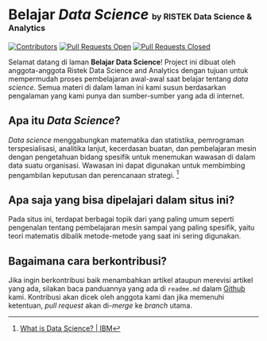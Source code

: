 # Belajar *Data Science* <span style="font-size:16px;"> by RISTEK Data Science & Analytics </span>
[![Contributors](https://img.shields.io/github/contributors/RISTEK-Data-Science-Analytics/belajardatsci)](https://github.com/RISTEK-Data-Science-Analytics/belajardatsci/graphs/contributors)
[![Pull Requests Open](https://img.shields.io/github/issues-pr/RISTEK-Data-Science-Analytics/belajardatsci)](https://github.com/RISTEK-Data-Science-Analytics/belajardatsci/pulls)
[![Pull Requests Closed](https://img.shields.io/github/issues-pr-closed/RISTEK-Data-Science-Analytics/belajardatsci)](https://github.com/RISTEK-Data-Science-Analytics/belajardatsci/pulls)

Selamat datang di laman **Belajar Data Science**! Project ini dibuat oleh anggota-anggota Ristek Data Science and Analytics dengan tujuan untuk mempermudah proses pembelajaran awal-awal saat belajar tentang *data science*. Semua materi di dalam laman ini kami susun berdasarkan pengalaman yang kami punya dan sumber-sumber yang ada di internet.

## Apa itu *Data Science*?
*Data science* menggabungkan matematika dan statistika, pemrograman terspesialisasi, analitika lanjut, kecerdasan buatan, dan pembelajaran mesin dengan pengetahuan bidang spesifik untuk menemukan wawasan di dalam data suatu organisasi. Wawasan ini dapat digunakan untuk membimbing pengambilan keputusan dan perencanaan strategi. [^1]

## Apa saja yang bisa dipelajari dalam situs ini?
Pada situs ini, terdapat berbagai topik dari yang paling umum seperti pengenalan tentang pembelajaran mesin sampai yang paling spesifik, yaitu teori matematis dibalik metode-metode yang saat ini sering digunakan.

## Bagaimana cara berkontribusi?
Jika ingin berkontribusi baik menambahkan artikel ataupun merevisi artikel yang ada, silakan baca panduannya yang ada di `readme.md` dalam [Github](https://github.com/RISTEK-Data-Science-Analytics/belajardatsci) kami. Kontribusi akan dicek oleh anggota kami dan jika memenuhi ketentuan, *pull request* akan di-*merge* ke *branch* utama.

<!-- Footnotes -->
[^1]: <a href="https://www.ibm.com/topics/data-science" target="_blank">What is Data Science? | IBM</a>